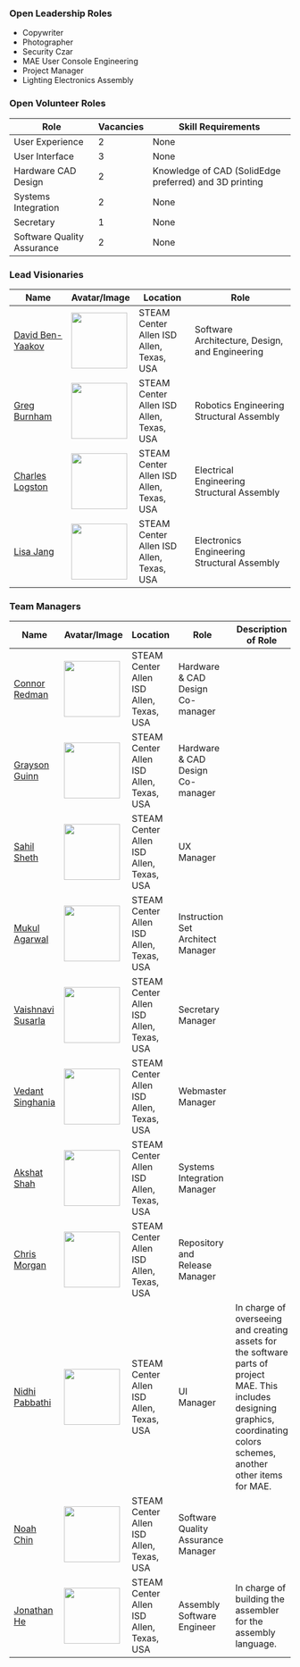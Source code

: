 ### Open Leadership Roles
* Copywriter
* Photographer
* Security Czar
* MAE User Console Engineering
* Project Manager
* Lighting Electronics Assembly

### Open Volunteer Roles
| Role  | Vacancies | Skill Requirements |
| ------------- | ------------- | ------------- |
| User Experience | 2 | None |
| User Interface | 3 | None |
| Hardware CAD Design | 2 | Knowledge of CAD (SolidEdge preferred) and 3D printing |
| Systems Integration | 2 | None |
| Secretary | 1 | None |
| Software Quality Assurance | 2 | None |

### Lead Visionaries
| Name  | Avatar/Image | Location | Role |
| ------------- | ------------- | ------------- | ------------- |
| [David Ben-Yaakov](https://github.com/maestro-b) | <img src="https://github.com/maestro-b.png" width=100> | STEAM Center<br/>Allen ISD<br/>Allen, Texas, USA | Software Architecture, Design, and Engineering |
| [Greg Burnham](https://github.com/EagleRoboticsFTC) | <img src="https://github.com/EagleRoboticsFTC.png" width=100> | STEAM Center<br/>Allen ISD<br/>Allen, Texas, USA | Robotics Engineering<br/>Structural Assembly |
| [Charles Logston](https://github.com/BESTTeam58) | <img src="https://github.com/BESTTeam58.png" width=100>  | STEAM Center<br/>Allen ISD<br/>Allen, Texas, USA | Electrical Engineering<br/>Structural Assembly |
| [Lisa Jang](https://github.com/mrsjang21) | <img src="https://github.com/mrsjang21.png" width=100>  | STEAM Center<br/>Allen ISD<br/>Allen, Texas, USA | Electronics Engineering<br/>Structural Assembly |

### Team Managers
| Name  | Avatar/Image | Location | Role | Description of Role |
| ------------- | ------------- | ------------- | ------------- | ------------- |
| [Connor Redman](https://github.com/connor-redman) | <img src="https://github.com/connor-redman.png" width=100>  | STEAM Center<br/>Allen ISD<br/>Allen, Texas, USA | Hardware & CAD Design Co-manager |  |
| [Grayson Guinn](https://github.com/GraysonGuinn) | <img src="https://github.com/GraysonGuinn.png" width=100>  | STEAM Center<br/>Allen ISD<br/>Allen, Texas, USA |  Hardware & CAD Design Co-manager |  |
| [Sahil Sheth](https://github.com/ThatGuy) | <img src="https://github.com/ThatGuy.png" width=100>  | STEAM Center<br/>Allen ISD<br/>Allen, Texas, USA | UX Manager |  |
| [Mukul Agarwal](https://github.com/agarmu) | <img src="https://github.com/agarmu.png" width=100>  | STEAM Center<br/>Allen ISD<br/>Allen, Texas, USA | Instruction Set Architect Manager |  |
| [Vaishnavi Susarla](https://github.com/vaishnavi-debug) | <img src="https://github.com/vaishnavi-debug.png" width=100>  | STEAM Center<br/>Allen ISD<br/>Allen, Texas, USA | Secretary Manager |  |
| [Vedant Singhania](https://github.com/vedant205) | <img src="https://github.com/vedant205.png" width=100>  | STEAM Center<br/>Allen ISD<br/>Allen, Texas, USA | Webmaster Manager |  |
| [Akshat Shah](http://github.com/akshatdotcom) | <img src="https://github.com/akshatdotcom.png" width=100>  | STEAM Center<br/>Allen ISD<br/>Allen, Texas, USA | Systems Integration Manager |  |
| [Chris Morgan](http://github.com/dynafide) | <img src="https://github.com/dynafide.png" width=100>  | STEAM Center<br/>Allen ISD<br/>Allen, Texas, USA | Repository and Release Manager |  |
| [Nidhi Pabbathi](http://github.com/SheLikesPigs) | <img src="https://github.com/SheLikesPigs.png" width=100>  | STEAM Center<br/>Allen ISD<br/>Allen, Texas, USA | UI Manager | In charge of overseeing and creating assets for  the software parts of project MAE. This includes designing graphics, coordinating colors schemes, another other items for MAE. |
| [Noah Chin](http://github.com/PuffinFish101) | <img src="https://github.com/PuffinFish101.png" width=100>  | STEAM Center<br/>Allen ISD<br/>Allen, Texas, USA | Software Quality Assurance Manager |  |
| [Jonathan He](http://github.com/hejonathan) | <img src="https://github.com/hejonathan.png" width=100>  | STEAM Center<br/>Allen ISD<br/>Allen, Texas, USA | Assembly Software Engineer | In charge of building the assembler for the assembly language. |
